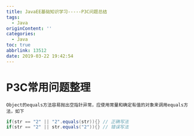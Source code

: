 ```yaml
---
title: JavaEE基础知识学习-----P3C问题总结
tags:
  - Java
originContent: ''
categories:
  - Java
toc: true
abbrlink: 13512
date: 2019-03-22 19:42:54
---
```

# P3C常用问题整理

`Object的equals方法容易抛出空指针异常，应使用常量和确定有值的对象来调用equals方法，如下`
<!-- more -->
~~~java
if(str == "2" || "2".equals(str)){} // 正确写法
if(str == "2" || str.equals("2")){} // 错误写法
~~~









